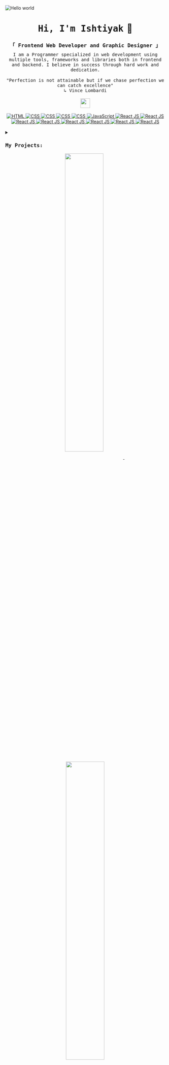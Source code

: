 <!---
Rifat-Ishtiyak/Rifat-Ishtiyak is a ✨ special ✨ repository because its `README.md` (this file) appears on your GitHub profile.
You can click the Preview link to take a look at your changes.
--->

<img src="https://user-images.githubusercontent.com/56845656/193446370-a1ae66c8-e20f-4225-989d-091ada741ffd.jpg" alt="Hello world">
<h1 align="center"><samp>Hi, I'm <b style="margin-right:10px">Ishtiyak</b></samp>👋
</h1>

<div align="center">
    <samp>
        <h3 style="margin-bottom:10px"><b>「 Frontend Web Developer and Graphic Designer 」</b>
        </h3>
    </samp>
    <samp>I am a Programmer specialized in web development using multiple tools, frameworks and libraries both in frontend and backend. I believe in success through hard work and dedication.</samp>
    <br>
    <br>
    <samp>"Perfection is not attainable but if we chase perfection we can catch excellence"
    </samp>
    <div align="center"><samp> ↳ Vince Lombardi</samp></div>
    <br>
    <img src = "https://media2.giphy.com/media/QssGEmpkyEOhBCb7e1/giphy.gif?cid=ecf05e47a0n3gi1bfqntqmob8g9aid1oyj2wr3ds3mg700bl&rid=giphy.gif" width='30'/>
    <br>
    <br>
    <!-- HTML -->
    <a href="https://github.com/ishtiyak98?tab=repositories" target="_blank"><img alt="HTML"
                    src="https://img.shields.io/badge/-HTML-E34F26?style=flat-square&logo=HTML5&logoColor=white">
    </a>
    <!-- CSS -->
    <a href="https://github.com/ishtiyak98?tab=repositories" target="_blank"><img alt="CSS"
                    src="https://img.shields.io/badge/-CSS-1572B6?style=flat-square&logo=CSS3&logoColor=white">
    </a>
    <!-- Bootstrap -->
    <a href="https://github.com/ishtiyak98?tab=repositories" target="_blank"><img alt="CSS"
                    src="https://img.shields.io/badge/-Bootstrap-7952B3?style=flat-square&logo=bootstrap&logoColor=white">
    </a>
    <!-- Tailwind -->
    <a href="https://github.com/ishtiyak98?tab=repositories" target="_blank"><img alt="CSS"
                    src="https://img.shields.io/badge/-Material UI -007FFF?style=flat-square&logo=mui&logoColor=white">
    </a>
    <!-- Material UI -->
    <a href="https://github.com/ishtiyak98?tab=repositories" target="_blank"><img alt="CSS"
                    src="https://img.shields.io/badge/-Tailwind -06B6D4?style=flat-square&logo=tailwind css&logoColor=white">
    </a>
    <!-- JavaScript -->
    <a href="https://github.com/ishtiyak98?tab=repositories" target="_blank"><img alt="JavaScript"
                    src="https://img.shields.io/badge/-JavaScript-F7DF1E?style=flat-square&logo=JavaScript&logoColor=white">
    </a>
    <!-- React JS -->
    <a href="https://github.com/ishtiyak98?tab=repositories" target="_blank"><img alt="React JS"
                    src="https://img.shields.io/badge/-React JS-20232A?style=flat-square&logo=react&logoColor=blue">
    </a>
    <!-- React Router -->
    <a href="https://github.com/ishtiyak98?tab=repositories" target="_blank"><img alt="React JS"
                    src="https://img.shields.io/badge/-React Router-critical?style=flat-square&logo=react router&logoColor=white">
    </a>
    <!-- Firebase -->
    <a href="https://github.com/ishtiyak98?tab=repositories" target="_blank"><img alt="React JS"
                    src="https://img.shields.io/badge/-Firebase-FFCA28?style=flat-square&logo=firebase&logoColor=white">
    </a>
    <!-- Node JS -->
    <a href="https://github.com/ishtiyak98?tab=repositories" target="_blank"><img alt="React JS"
                    src="https://img.shields.io/badge/-Node JS-339933?style=flat-square&logo=fastapi&logoColor=white">
    </a>
     <!-- Express -->
    <a href="https://github.com/ishtiyak98?tab=repositories" target="_blank"><img alt="React JS"
                    src="https://img.shields.io/badge/-Express JS-000000?style=flat-square&logo=express&logoColor=white">
    </a>
    <!-- API -->
    <a href="https://github.com/ishtiyak98?tab=repositories" target="_blank"><img alt="React JS"
                    src="https://img.shields.io/badge/-API-009688?style=flat-square&logo=fastapi&logoColor=white">
    </a>
    <!-- MongoDB -->
    <a href="https://github.com/ishtiyak98?tab=repositories" target="_blank"><img alt="React JS"
                    src="https://img.shields.io/badge/-MongoDB-47A248?style=flat-square&logo=mongodb&logoColor=white">
    </a>
    <!-- Mysql -->
    <a href="https://github.com/ishtiyak98?tab=repositories" target="_blank"><img alt="React JS"
                    src="https://img.shields.io/badge/-MySQL-4479A1?style=flat-square&logo=mysql&logoColor=white">
    </a>

</div>
<br/>

<details>
    <summary><samp></samp></summary>
    <div align="center">
         <h3><samp><b>Find me on</b></samp></h3>
         <!-- Linkedin -->
        <a href="http://www.linkedin.com/in/rifat-ishtiyak/" target="_blank"><img alt="Linkedin"
                src="https://img.shields.io/badge/-Linkedin-0A66C2?style=flat-square&logo=Linkedin&logoColor=white">
        </a>
        <!-- Gmail -->
        <a href="mailto:rifatishtiyak@gmail.com" target="_blank"><img alt="Gmail"
                src="https://img.shields.io/badge/-Gmail-EA4335?style=flat-square&logo=Gmail&logoColor=white">
        </a>
        <!-- Behance -->
        <a href="https://www.behance.net/rifatishtiyak" target="_blank"><img alt="Youtube"
                src="https://img.shields.io/badge/-Behance-1769FF?style=flat-square&logo=behance&logoColor=white">
        </a>
    </div>
    <div>
        <h3><samp>🔥 <b>My GitHub Stats</b><samp></h3>
        <center>
            <table border='3'>
                <tr>
                    <th style="text-align: center;">
                        <samp>Profile Stats</samp>
                    </th>
                    <th style="text-align: center;">
                        <samp>Language Contribution</samp>
                    </th>
                </tr>
                <tr>
                    <td style="width: 60%;">
                        <img src="https://github-readme-stats.vercel.app/api?username=ishtiyak98&show_icons=true&theme=radical"> 
                    </td>
                    <td style="width: 40%;">
                        <img src="https://github-readme-stats.vercel.app/api/top-langs/?username=ishtiyak98&langs_count=10&theme=tokyonight&layout=compact"> 
                    </td>
                </tr>
            </table>
        </center>
    </p>
</details>

<!--!--- Github Stat -->

### <samp>My Projects:</samp>

<p align="center">
    <a href="https://github.com/ishtiyak98/craftshand-client">
    <img width='49%' align="center"src="https://github-readme-stats.vercel.app/api/pin/?username=ishtiyak98&repo=craftshand-client&border_color=84CC16&bg_color=0D1117&title_color=C9D1D9&text_color=8B949E&icon_color=84CC16" />
    </a>
    <span>&nbsp;</span>
    <a href="https://github.com/ishtiyak98/furniture-house">
    <img width='49%' align="center"src="https://github-readme-stats.vercel.app/api/pin/?username=ishtiyak98&repo=furniture-house&border_color=84CC16&bg_color=0D1117&title_color=C9D1D9&text_color=8B949E&icon_color=84CC16" />
    </a>
</p>

<p align="center">
    <a href="https://github.com/ishtiyak98/tooth-care">
    <img width='49%' align="center"src="https://github-readme-stats.vercel.app/api/pin/?username=ishtiyak98&repo=tooth-care&border_color=84CC16&bg_color=0D1117&title_color=C9D1D9&text_color=8B949E&icon_color=84CC16" />
    </a>
    <span>&nbsp;</span>
    <a href="https://github.com/ishtiyak98/Nimontron-Convention-Center">
    <img width='49%' align="center"src="https://github-readme-stats.vercel.app/api/pin/?username=ishtiyak98&repo=Nimontron-Convention-Center&border_color=84CC16&bg_color=0D1117&title_color=C9D1D9&text_color=8B949E&icon_color=84CC16" />
    </a>
</p>

<details>
    <summary>
        <samp>More Projects</samp>
    </summary>
    <p align="center">
    <a href="https://github.com/ishtiyak98/tooth-care">
    <img width='49%' align="center"src="https://github-readme-stats.vercel.app/api/pin/?username=ishtiyak98&repo=covid19-tracker&border_color=84CC16&bg_color=0D1117&title_color=C9D1D9&text_color=8B949E&icon_color=84CC16" />
    </a>
    <span>&nbsp;</span>
    <a href="https://github.com/ishtiyak98/e-school">
    <img width='49%' align="center"src="https://github-readme-stats.vercel.app/api/pin/?username=ishtiyak98&repo=e-school&border_color=84CC16&bg_color=0D1117&title_color=C9D1D9&text_color=8B949E&icon_color=84CC16" />
    </a>
</p>
</details>

![](https://komarev.com/ghpvc/?username=Rifat-Ishtiyak&color=brightgreen)

<!-- <img src="https://media.giphy.com/media/qgQUggAC3Pfv687qPC/giphy.gif"> -->

